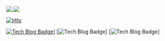 <a align="center">
<a href="https://github.com/anuraghazra/github-readme-stats">
  <img align="center" src="https://github-readme-stats.vercel.app/api?username=diasm3&show_icons=true&theme=radical" />
</a>
<a href="https://github.com/anuraghazra/convoychat">
  <img align="center" src="https://github-readme-stats.vercel.app/api/top-langs/?username=diasm3&layout=compact" />
</a>

[![Hits](https://hits.seeyoufarm.com/api/count/incr/badge.svg?url=https%3A%2F%2Fgithub.com%2Fdiasm3%2F&count_bg=%2379C83D&title_bg=%23555555&icon=&icon_color=%23E7E7E7&title=hits&edge_flat=false)](https://hits.seeyoufarm.com)
</a>


 [![Tech Blog Badge](http://img.shields.io/badge/-Tech%20blog-black?style=flat-square&logo=github&link=https://diasm3.github.io/)](https://diasm3.github.io/)]
[![Tech Blog Badge](https://img.shields.io/badge/JavaScript-F7DF1E?style=for-the-badge&logo=javascript&logoColor=blackk)]
[![Tech Blog Badge](https://img.shields.io/badge/Node.js-43853D?style=for-the-badge&logo=node.js&logoColor=white)]
